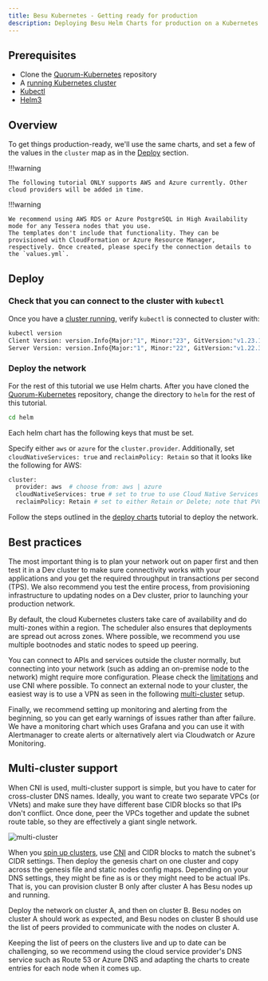 ```yaml
---
title: Besu Kubernetes - Getting ready for production
description: Deploying Besu Helm Charts for production on a Kubernetes cluster
---
```


## Prerequisites

* Clone the [Quorum-Kubernetes](https://github.com/ConsenSys/quorum-kubernetes) repository
* A [running Kubernetes cluster](cluster.md)
* [Kubectl](https://kubernetes.io/docs/tasks/tools/)
* [Helm3](https://helm.sh/docs/intro/install/)

## Overview

To get things production-ready, we'll use the same charts, and set a few of
the values in the `cluster` map as in the [Deploy](#deploy-the-network) section.

!!!warning

    The following tutorial ONLY supports AWS and Azure currently. Other cloud providers will be added in time.

!!!warning

    We recommend using AWS RDS or Azure PostgreSQL in High Availability mode for any Tessera nodes that you use.
    The templates don't include that functionality. They can be provisioned with CloudFormation or Azure Resource Manager,
    respectively. Once created, please specify the connection details to the `values.yml`.

## Deploy

### Check that you can connect to the cluster with `kubectl`

Once you have a [cluster running](cluster.md), verify `kubectl` is connected to cluster with:

```bash
kubectl version
Client Version: version.Info{Major:"1", Minor:"23", GitVersion:"v1.23.1", GitCommit:"86ec240af8cbd1b60bcc4c03c20da9b98005b92e", GitTreeState:"clean", BuildDate:"2021-12-16T11:41:01Z", GoVersion:"go1.17.5", Compiler:"gc", Platform:"linux/amd64"}
Server Version: version.Info{Major:"1", Minor:"22", GitVersion:"v1.22.3", GitCommit:"c92036820499fedefec0f847e2054d824aea6cd1", GitTreeState:"clean", BuildDate:"2021-10-27T18:35:25Z", GoVersion:"go1.16.9", Compiler:"gc", Platform:"linux/amd64"}
```

### Deploy the network

For the rest of this tutorial we use Helm charts. After you have cloned the
[Quorum-Kubernetes](https://github.com/ConsenSys/quorum-kubernetes) repository, change the directory to `helm` for
the rest of this tutorial.

```bash
cd helm
```

Each helm chart has the following keys that must be set.

Specify either `aws` or `azure` for the `cluster.provider`. Additionally, set `cloudNativeServices: true` and
`reclaimPolicy: Retain` so that it looks like the following for AWS:

```bash
cluster:
  provider: aws  # choose from: aws | azure
  cloudNativeServices: true # set to true to use Cloud Native Services (SecretsManager and IAM for AWS; KeyVault & Managed Identities for Azure)
  reclaimPolicy: Retain # set to either Retain or Delete; note that PVCs and PVs will still exist after a 'helm delete'. Setting to Retain will keep volumes even if PVCs/PVs are deleted in kubernetes. Setting to Delete will remove volumes from EC2 EBS when PVC is deleted
```

Follow the steps outlined in the [deploy charts](charts.md) tutorial to deploy the network.

## Best practices

The most important thing is to plan your network out on paper first and then test it in a Dev cluster to make sure
connectivity works with your applications and you get the required throughput in transactions per second (TPS).
We also recommend you test the entire process, from provisioning infrastructure to updating nodes on a
Dev cluster, prior to launching your production network.

By default, the cloud Kubernetes clusters take care of availability and do multi-zones within a region.
The scheduler also ensures that deployments are spread out across zones.
Where possible, we recommend you use multiple bootnodes and static nodes to speed up peering.

You can connect to APIs and services outside the cluster normally, but connecting into your network (such as
adding an on-premise node to the network) might require more configuration.
Please check the [limitations](index.md#limitations) and use CNI where possible.
To connect an external node to your cluster, the easiest way is to use a VPN as seen in the
following [multi-cluster](#multi-cluster-support) setup.

Finally, we recommend setting up monitoring and alerting from the beginning, so you can get early warnings of issues
rather than after failure.
We have a monitoring chart which uses Grafana and you can use it with Alertmanager to create alerts or
alternatively alert via Cloudwatch or Azure Monitoring.

## Multi-cluster support

When CNI is used, multi-cluster support is simple, but you have to cater for cross-cluster DNS names.
Ideally, you want to create two separate VPCs (or VNets) and make sure they have different base CIDR blocks so that IPs
don't conflict.
Once done, peer the VPCs together and update the subnet route table, so they are effectively a giant single network.

![multi-cluster](../../../images/kubernetes-3.png)

When you [spin up clusters](cluster.md), use [CNI](index.md#limitations) and CIDR blocks to match the
subnet's CIDR settings.
Then deploy the genesis chart on one cluster and copy across the genesis file and static nodes config maps.
Depending on your DNS settings, they might be fine as is or they might need to be actual IPs.
That is, you can provision cluster B only after cluster A has Besu nodes up and running.

Deploy the network on cluster A, and then on cluster B.
Besu nodes on cluster A should work as expected, and Besu nodes on cluster B should use the list of peers provided to
communicate with the nodes on cluster A.

Keeping the list of peers on the clusters live and up to date can be challenging, so we recommend using the cloud
service provider's DNS service such as Route 53 or Azure DNS and adapting the charts to create entries for each node
when it comes up.
